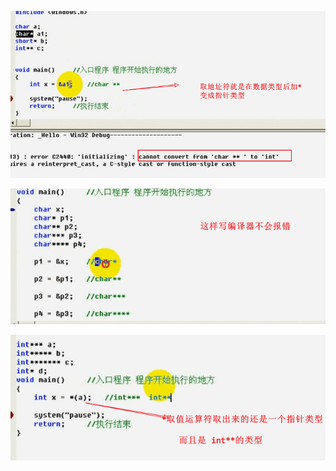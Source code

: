  ![](../../img/20201025143130.png)

![](../../img/20201025143433.png)

![](../../img/20201025145018.png)

